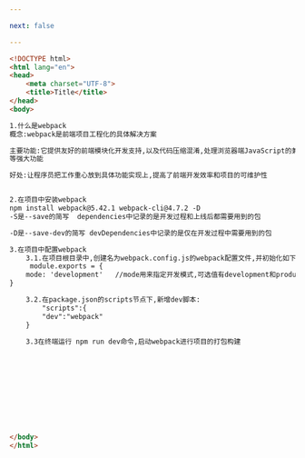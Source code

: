 ```yaml
---

next: false

---
```




<BlogInfo id="339" title="1.webpack" author="白日梦想猿" pv=0 read_times=0 pre_cost_time="0分37秒" category="vue学习" tag_list="['vue学习']" create_time="2021.09.03 19:47:19" update_time="2021.09.03 20:43:03" />

```html
<!DOCTYPE html>
<html lang="en">
<head>
    <meta charset="UTF-8">
    <title>Title</title>
</head>
<body>

1.什么是webpack
概念:webpack是前端项目工程化的具体解决方案

主要功能:它提供友好的前端模块化开发支持,以及代码压缩混淆,处理浏览器端JavaScript的兼容性,性能优化
等强大功能

好处:让程序员把工作重心放到具体功能实现上,提高了前端开发效率和项目的可维护性


2.在项目中安装webpack
npm install webpack@5.42.1 webpack-cli@4.7.2 -D
-S是--save的简写  dependencies中记录的是开发过程和上线后都需要用到的包

-D是--save-dev的简写 devDependencies中记录的是仅在开发过程中需要用到的包

3.在项目中配置webpack
    3.1.在项目根目录中,创建名为webpack.config.js的webpack配置文件,并初始化如下的基本设置:
     module.exports = {
    mode: 'development'   //mode用来指定开发模式,可选值有development和production
}

    3.2.在package.json的scripts节点下,新增dev脚本:
        "scripts":{
        "dev":"webpack"
    }

    3.3在终端运行 npm run dev命令,启动webpack进行项目的打包构建











</body>
</html>
```



<ActionBox />

